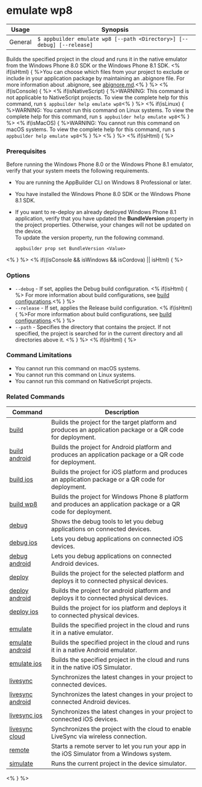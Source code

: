 emulate wp8
==========

Usage | Synopsis
------|-------
General | `$ appbuilder emulate wp8 [--path <Directory>] [--debug] [--release]`

Builds the specified project in the cloud and runs it in the native emulator from the Windows Phone 8.0 SDK or the Windows Phone 8.1 SDK. <% if(isHtml) { %>You can choose which files from your project to exclude or include in your application package by maintaining an .abignore file. For more information about .abignore, see [abignore.md](https://github.com/Icenium/icenium-cli/blob/release/ABIGNORE.md).<% } %>
<% if(isConsole) { %>
<% if(isNativeScript) { %>WARNING: This command is not applicable to NativeScript projects. To view the complete help for this command, run `$ appbuilder help emulate wp8`<% } %>
<% if(isLinux) { %>WARNING: You cannot run this command on Linux systems. To view the complete help for this command, run `$ appbuilder help emulate wp8`<% } %>
<% if(isMacOS) { %>WARNING: You cannot run this command on macOS systems. To view the complete help for this command, run `$ appbuilder help emulate wp8`<% } %>
<% } %>
<% if(isHtml) { %>
### Prerequisites
Before running the Windows Phone 8.0 or the Windows Phone 8.1 emulator, verify that your system meets the following requirements.
* You are running the AppBuilder CLI on Windows 8 Professional or later.
* You have installed the Windows Phone 8.0 SDK or the Windows Phone 8.1 SDK.
* If you want to re-deploy an already deployed Windows Phone 8.1 application, verify that you have updated the **BundleVersion** property in the project properties. Otherwise, your changes will not be updated on the device.<br/>To update the version property, run the following command.

	```Shell
	appbuilder prop set BundleVersion <Value>
	```
<% } %>
<% if((isConsole && isWindows && isCordova) || isHtml) { %>
### Options
* `--debug` - If set, applies the Debug build configuration. <% if(isHtml) { %> For more information about build configurations, see [build configurations](http://docs.telerik.com/platform/appbuilder/build-configurations/overview).<% } %>
* `--release` - If set, applies the Release build configuration. <% if(isHtml) { %>For more information about build configurations, see [build configurations](http://docs.telerik.com/platform/appbuilder/build-configurations/overview).<% } %>
* `--path` - Specifies the directory that contains the project. If not specified, the project is searched for in the current directory and all directories above it.
<% } %>
<% if(isHtml) { %>
### Command Limitations

* You cannot run this command on macOS systems.
* You cannot run this command on Linux systems.
* You cannot run this command on NativeScript projects.

### Related Commands

Command | Description
----------|----------
[build](build.html) | Builds the project for the target platform and produces an application package or a QR code for deployment.
[build android](build-android.html) | Builds the project for Android platform and produces an application package or a QR code for deployment.
[build ios](build-ios.html) | Builds the project for iOS platform and produces an application package or a QR code for deployment.
[build wp8](build-wp8.html) | Builds the project for Windows Phone 8 platform and produces an application package or a QR code for deployment.
[debug](debug.html) | Shows the debug tools to let you debug applications on connected devices.
[debug ios](debug-ios.html) | Lets you debug applications on connected iOS devices.
[debug android](debug-android.html) | Lets you debug applications on connected Android devices.
[deploy](deploy.html) | Builds the project for the selected platform and deploys it to connected physical devices.
[deploy android](deploy-android.html) | Builds the project for android platform and deploys it to connected physical devices.
[deploy ios](deploy-ios.html) | Builds the project for ios platform and deploys it to connected physical devices.
[emulate](emulate.html) | Builds the specified project in the cloud and runs it in a native emulator.
[emulate android](emulate-android.html) | Builds the specified project in the cloud and runs it in a native Android emulator.
[emulate ios](emulate-ios.html) | Builds the specified project in the cloud and runs it in the native iOS Simulator.
[livesync](livesync.html) | Synchronizes the latest changes in your project to connected devices.
[livesync android](livesync-android.html) | Synchronizes the latest changes in your project to connected Android devices.
[livesync ios](livesync-ios.html) | Synchronizes the latest changes in your project to connected iOS devices.
[livesync cloud](livesync-cloud.html) | Synchronizes the project with the cloud to enable LiveSync via wireless connection.
[remote](remote.html) | Starts a remote server to let you run your app in the iOS Simulator from a Windows system.
[simulate](simulate.html) | Runs the current project in the device simulator.
<% } %>
